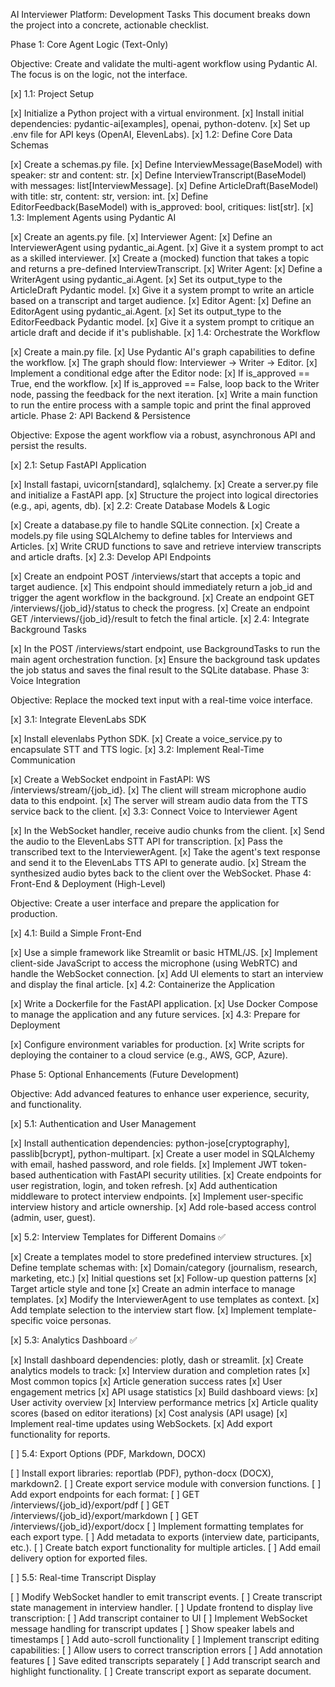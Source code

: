 AI Interviewer Platform: Development Tasks
This document breaks down the project into a concrete, actionable checklist.

Phase 1: Core Agent Logic (Text-Only)

Objective: Create and validate the multi-agent workflow using Pydantic AI. The focus is on the logic, not the interface.

[x] 1.1: Project Setup

[x] Initialize a Python project with a virtual environment.
[x] Install initial dependencies: pydantic-ai[examples], openai, python-dotenv.
[x] Set up .env file for API keys (OpenAI, ElevenLabs).
[x] 1.2: Define Core Data Schemas

[x] Create a schemas.py file.
[x] Define InterviewMessage(BaseModel) with speaker: str and content: str.
[x] Define InterviewTranscript(BaseModel) with messages: list[InterviewMessage].
[x] Define ArticleDraft(BaseModel) with title: str, content: str, version: int.
[x] Define EditorFeedback(BaseModel) with is_approved: bool, critiques: list[str].
[x] 1.3: Implement Agents using Pydantic AI

[x] Create an agents.py file.
[x] Interviewer Agent:
[x] Define an InterviewerAgent using pydantic_ai.Agent.
[x] Give it a system prompt to act as a skilled interviewer.
[x] Create a (mocked) function that takes a topic and returns a pre-defined InterviewTranscript.
[x] Writer Agent:
[x] Define a WriterAgent using pydantic_ai.Agent.
[x] Set its output_type to the ArticleDraft Pydantic model.
[x] Give it a system prompt to write an article based on a transcript and target audience.
[x] Editor Agent:
[x] Define an EditorAgent using pydantic_ai.Agent.
[x] Set its output_type to the EditorFeedback Pydantic model.
[x] Give it a system prompt to critique an article draft and decide if it's publishable.
[x] 1.4: Orchestrate the Workflow

[x] Create a main.py file.
[x] Use Pydantic AI's graph capabilities to define the workflow.
[x] The graph should flow: Interviewer -> Writer -> Editor.
[x] Implement a conditional edge after the Editor node:
[x] If is_approved == True, end the workflow.
[x] If is_approved == False, loop back to the Writer node, passing the feedback for the next iteration.
[x] Write a main function to run the entire process with a sample topic and print the final approved article.
Phase 2: API Backend & Persistence

Objective: Expose the agent workflow via a robust, asynchronous API and persist the results.

[x] 2.1: Setup FastAPI Application

[x] Install fastapi, uvicorn[standard], sqlalchemy.
[x] Create a server.py file and initialize a FastAPI app.
[x] Structure the project into logical directories (e.g., api, agents, db).
[x] 2.2: Create Database Models & Logic

[x] Create a database.py file to handle SQLite connection.
[x] Create a models.py file using SQLAlchemy to define tables for Interviews and Articles.
[x] Write CRUD functions to save and retrieve interview transcripts and article drafts.
[x] 2.3: Develop API Endpoints

[x] Create an endpoint POST /interviews/start that accepts a topic and target audience.
[x] This endpoint should immediately return a job_id and trigger the agent workflow in the background.
[x] Create an endpoint GET /interviews/{job_id}/status to check the progress.
[x] Create an endpoint GET /interviews/{job_id}/result to fetch the final article.
[x] 2.4: Integrate Background Tasks

[x] In the POST /interviews/start endpoint, use BackgroundTasks to run the main agent orchestration function.
[x] Ensure the background task updates the job status and saves the final result to the SQLite database.
Phase 3: Voice Integration

Objective: Replace the mocked text input with a real-time voice interface.

[x] 3.1: Integrate ElevenLabs SDK

[x] Install elevenlabs Python SDK.
[x] Create a voice_service.py to encapsulate STT and TTS logic.
[x] 3.2: Implement Real-Time Communication

[x] Create a WebSocket endpoint in FastAPI: WS /interviews/stream/{job_id}.
[x] The client will stream microphone audio data to this endpoint.
[x] The server will stream audio data from the TTS service back to the client.
[x] 3.3: Connect Voice to Interviewer Agent

[x] In the WebSocket handler, receive audio chunks from the client.
[x] Send the audio to the ElevenLabs STT API for transcription.
[x] Pass the transcribed text to the InterviewerAgent.
[x] Take the agent's text response and send it to the ElevenLabs TTS API to generate audio.
[x] Stream the synthesized audio bytes back to the client over the WebSocket.
Phase 4: Front-End & Deployment (High-Level)

Objective: Create a user interface and prepare the application for production.

[x] 4.1: Build a Simple Front-End

[x] Use a simple framework like Streamlit or basic HTML/JS.
[x] Implement client-side JavaScript to access the microphone (using WebRTC) and handle the WebSocket connection.
[x] Add UI elements to start an interview and display the final article.
[x] 4.2: Containerize the Application

[x] Write a Dockerfile for the FastAPI application.
[x] Use Docker Compose to manage the application and any future services.
[x] 4.3: Prepare for Deployment

[x] Configure environment variables for production.
[x] Write scripts for deploying the container to a cloud service (e.g., AWS, GCP, Azure).

Phase 5: Optional Enhancements (Future Development)

Objective: Add advanced features to enhance user experience, security, and functionality.

[x] 5.1: Authentication and User Management

[x] Install authentication dependencies: python-jose[cryptography], passlib[bcrypt], python-multipart.
[x] Create a user model in SQLAlchemy with email, hashed password, and role fields.
[x] Implement JWT token-based authentication with FastAPI security utilities.
[x] Create endpoints for user registration, login, and token refresh.
[x] Add authentication middleware to protect interview endpoints.
[x] Implement user-specific interview history and article ownership.
[x] Add role-based access control (admin, user, guest).

[x] 5.2: Interview Templates for Different Domains ✅

[x] Create a templates model to store predefined interview structures.
[x] Define template schemas with:
[x] Domain/category (journalism, research, marketing, etc.)
[x] Initial questions set
[x] Follow-up question patterns
[x] Target article style and tone
[x] Create an admin interface to manage templates.
[x] Modify the InterviewerAgent to use templates as context.
[x] Add template selection to the interview start flow.
[x] Implement template-specific voice personas.

[x] 5.3: Analytics Dashboard ✅

[x] Install dashboard dependencies: plotly, dash or streamlit.
[x] Create analytics models to track:
[x] Interview duration and completion rates
[x] Most common topics
[x] Article generation success rates
[x] User engagement metrics
[x] API usage statistics
[x] Build dashboard views:
[x] User activity overview
[x] Interview performance metrics
[x] Article quality scores (based on editor iterations)
[x] Cost analysis (API usage)
[x] Implement real-time updates using WebSockets.
[x] Add export functionality for reports.

[ ] 5.4: Export Options (PDF, Markdown, DOCX)

[ ] Install export libraries: reportlab (PDF), python-docx (DOCX), markdown2.
[ ] Create export service module with conversion functions.
[ ] Add export endpoints for each format:
[ ] GET /interviews/{job_id}/export/pdf
[ ] GET /interviews/{job_id}/export/markdown
[ ] GET /interviews/{job_id}/export/docx
[ ] Implement formatting templates for each export type.
[ ] Add metadata to exports (interview date, participants, etc.).
[ ] Create batch export functionality for multiple articles.
[ ] Add email delivery option for exported files.

[ ] 5.5: Real-time Transcript Display

[ ] Modify WebSocket handler to emit transcript events.
[ ] Create transcript state management in interview handler.
[ ] Update frontend to display live transcription:
[ ] Add transcript container to UI
[ ] Implement WebSocket message handling for transcript updates
[ ] Show speaker labels and timestamps
[ ] Add auto-scroll functionality
[ ] Implement transcript editing capabilities:
[ ] Allow users to correct transcription errors
[ ] Add annotation features
[ ] Save edited transcripts separately
[ ] Add transcript search and highlight functionality.
[ ] Create transcript export as separate document.
